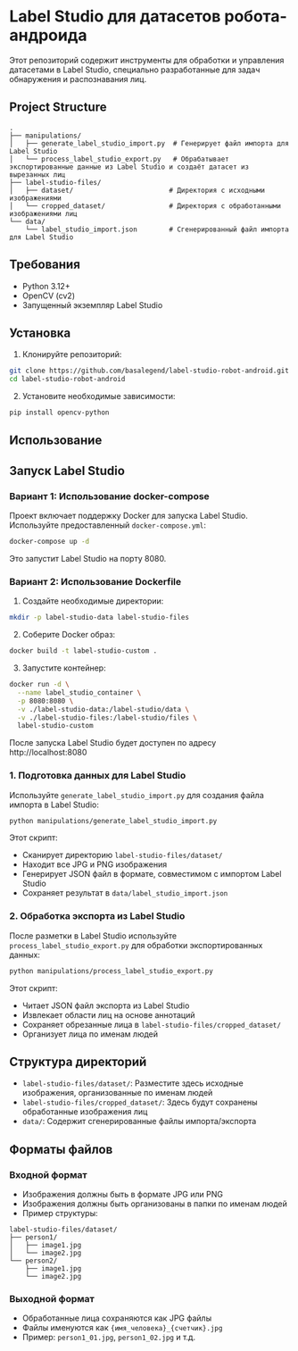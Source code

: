 # Label Studio для датасетов робота-андроида

Этот репозиторий содержит инструменты для обработки и управления датасетами в Label Studio, специально разработанные для задач обнаружения и распознавания лиц.

## Project Structure

```
.
├── manipulations/
│   ├── generate_label_studio_import.py  # Генерирует файл импорта для Label Studio
│   └── process_label_studio_export.py   # Обрабатывает экспортированные данные из Label Studio и создаёт датасет из вырезанных лиц
├── label-studio-files/
│   ├── dataset/                        # Директория с исходными изображениями
│   └── cropped_dataset/                # Директория с обработанными изображениями лиц
└── data/
    └── label_studio_import.json        # Сгенерированный файл импорта для Label Studio
```

## Требования

- Python 3.12+
- OpenCV (cv2)
- Запущенный экземпляр Label Studio

## Установка

1. Клонируйте репозиторий:
```bash
git clone https://github.com/basalegend/label-studio-robot-android.git
cd label-studio-robot-android
```

2. Установите необходимые зависимости:
```bash
pip install opencv-python
```

## Использование


## Запуск Label Studio

### Вариант 1: Использование docker-compose

Проект включает поддержку Docker для запуска Label Studio. Используйте предоставленный `docker-compose.yml`:

```bash
docker-compose up -d
```

Это запустит Label Studio на порту 8080.

### Вариант 2: Использование Dockerfile

1. Создайте необходимые директории:
```bash
mkdir -p label-studio-data label-studio-files
```

2. Соберите Docker образ:
```bash
docker build -t label-studio-custom .
```

3. Запустите контейнер:
```bash
docker run -d \
  --name label_studio_container \
  -p 8080:8080 \
  -v ./label-studio-data:/label-studio/data \
  -v ./label-studio-files:/label-studio/files \
  label-studio-custom
```

После запуска Label Studio будет доступен по адресу http://localhost:8080

### 1. Подготовка данных для Label Studio

Используйте `generate_label_studio_import.py` для создания файла импорта в Label Studio:

```bash
python manipulations/generate_label_studio_import.py
```

Этот скрипт:
- Сканирует директорию `label-studio-files/dataset/`
- Находит все JPG и PNG изображения
- Генерирует JSON файл в формате, совместимом с импортом Label Studio
- Сохраняет результат в `data/label_studio_import.json`

### 2. Обработка экспорта из Label Studio

После разметки в Label Studio используйте `process_label_studio_export.py` для обработки экспортированных данных:

```bash
python manipulations/process_label_studio_export.py
```

Этот скрипт:
- Читает JSON файл экспорта из Label Studio
- Извлекает области лиц на основе аннотаций
- Сохраняет обрезанные лица в `label-studio-files/cropped_dataset/`
- Организует лица по именам людей

## Структура директорий

- `label-studio-files/dataset/`: Разместите здесь исходные изображения, организованные по именам людей
- `label-studio-files/cropped_dataset/`: Здесь будут сохранены обработанные изображения лиц
- `data/`: Содержит сгенерированные файлы импорта/экспорта

## Форматы файлов

### Входной формат
- Изображения должны быть в формате JPG или PNG
- Изображения должны быть организованы в папки по именам людей
- Пример структуры:
```
label-studio-files/dataset/
├── person1/
│   ├── image1.jpg
│   └── image2.jpg
└── person2/
    ├── image1.jpg
    └── image2.jpg
```

### Выходной формат
- Обработанные лица сохраняются как JPG файлы
- Файлы именуются как `{имя_человека}_{счетчик}.jpg`
- Пример: `person1_01.jpg`, `person1_02.jpg` и т.д.
